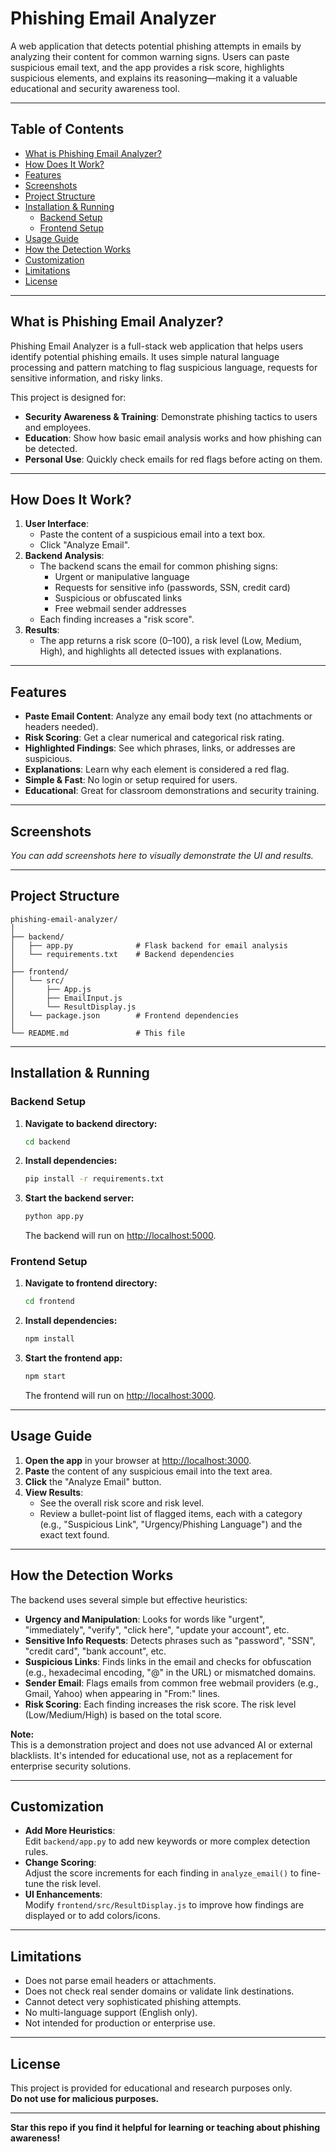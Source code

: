 # Phishing Email Analyzer

A web application that detects potential phishing attempts in emails by analyzing their content for common warning signs. Users can paste suspicious email text, and the app provides a risk score, highlights suspicious elements, and explains its reasoning—making it a valuable educational and security awareness tool.

---

## Table of Contents

- [What is Phishing Email Analyzer?](#what-is-phishing-email-analyzer)
- [How Does It Work?](#how-does-it-work)
- [Features](#features)
- [Screenshots](#screenshots)
- [Project Structure](#project-structure)
- [Installation & Running](#installation--running)
  - [Backend Setup](#backend-setup)
  - [Frontend Setup](#frontend-setup)
- [Usage Guide](#usage-guide)
- [How the Detection Works](#how-the-detection-works)
- [Customization](#customization)
- [Limitations](#limitations)
- [License](#license)

---

## What is Phishing Email Analyzer?

Phishing Email Analyzer is a full-stack web application that helps users identify potential phishing emails. It uses simple natural language processing and pattern matching to flag suspicious language, requests for sensitive information, and risky links.

This project is designed for:

- **Security Awareness & Training**: Demonstrate phishing tactics to users and employees.
- **Education**: Show how basic email analysis works and how phishing can be detected.
- **Personal Use**: Quickly check emails for red flags before acting on them.

---

## How Does It Work?

1. **User Interface**:  
   - Paste the content of a suspicious email into a text box.
   - Click "Analyze Email".
2. **Backend Analysis**:  
   - The backend scans the email for common phishing signs:
     - Urgent or manipulative language
     - Requests for sensitive info (passwords, SSN, credit card)
     - Suspicious or obfuscated links
     - Free webmail sender addresses
   - Each finding increases a "risk score".
3. **Results**:  
   - The app returns a risk score (0–100), a risk level (Low, Medium, High), and highlights all detected issues with explanations.

---

## Features

- **Paste Email Content**: Analyze any email body text (no attachments or headers needed).
- **Risk Scoring**: Get a clear numerical and categorical risk rating.
- **Highlighted Findings**: See which phrases, links, or addresses are suspicious.
- **Explanations**: Learn why each element is considered a red flag.
- **Simple & Fast**: No login or setup required for users.
- **Educational**: Great for classroom demonstrations and security training.

---

## Screenshots

*You can add screenshots here to visually demonstrate the UI and results.*

---

## Project Structure

```
phishing-email-analyzer/
│
├── backend/
│   ├── app.py              # Flask backend for email analysis
│   └── requirements.txt    # Backend dependencies
│
├── frontend/
│   └── src/
│       ├── App.js
│       ├── EmailInput.js
│       └── ResultDisplay.js
│   └── package.json        # Frontend dependencies
│
└── README.md               # This file
```

---

## Installation & Running

### Backend Setup

1. **Navigate to backend directory:**
   ```bash
   cd backend
   ```
2. **Install dependencies:**
   ```bash
   pip install -r requirements.txt
   ```
3. **Start the backend server:**
   ```bash
   python app.py
   ```
   The backend will run on [http://localhost:5000](http://localhost:5000).

### Frontend Setup

1. **Navigate to frontend directory:**
   ```bash
   cd frontend
   ```
2. **Install dependencies:**
   ```bash
   npm install
   ```
3. **Start the frontend app:**
   ```bash
   npm start
   ```
   The frontend will run on [http://localhost:3000](http://localhost:3000).

---

## Usage Guide

1. **Open the app** in your browser at [http://localhost:3000](http://localhost:3000).
2. **Paste** the content of any suspicious email into the text area.
3. **Click** the "Analyze Email" button.
4. **View Results**:
    - See the overall risk score and risk level.
    - Review a bullet-point list of flagged items, each with a category (e.g., "Suspicious Link", "Urgency/Phishing Language") and the exact text found.

---

## How the Detection Works

The backend uses several simple but effective heuristics:

- **Urgency and Manipulation**: Looks for words like "urgent", "immediately", "verify", "click here", "update your account", etc.
- **Sensitive Info Requests**: Detects phrases such as "password", "SSN", "credit card", "bank account", etc.
- **Suspicious Links**: Finds links in the email and checks for obfuscation (e.g., hexadecimal encoding, "@" in the URL) or mismatched domains.
- **Sender Email**: Flags emails from common free webmail providers (e.g., Gmail, Yahoo) when appearing in "From:" lines.
- **Risk Scoring**: Each finding increases the risk score. The risk level (Low/Medium/High) is based on the total score.

**Note:**  
This is a demonstration project and does not use advanced AI or external blacklists. It's intended for educational use, not as a replacement for enterprise security solutions.

---

## Customization

- **Add More Heuristics**:  
  Edit `backend/app.py` to add new keywords or more complex detection rules.
- **Change Scoring**:  
  Adjust the score increments for each finding in `analyze_email()` to fine-tune the risk level.
- **UI Enhancements**:  
  Modify `frontend/src/ResultDisplay.js` to improve how findings are displayed or to add colors/icons.

---

## Limitations

- Does not parse email headers or attachments.
- Does not check real sender domains or validate link destinations.
- Cannot detect very sophisticated phishing attempts.
- No multi-language support (English only).
- Not intended for production or enterprise use.

---

## License

This project is provided for educational and research purposes only.  
**Do not use for malicious purposes.**

---

**Star this repo if you find it helpful for learning or teaching about phishing awareness!**
